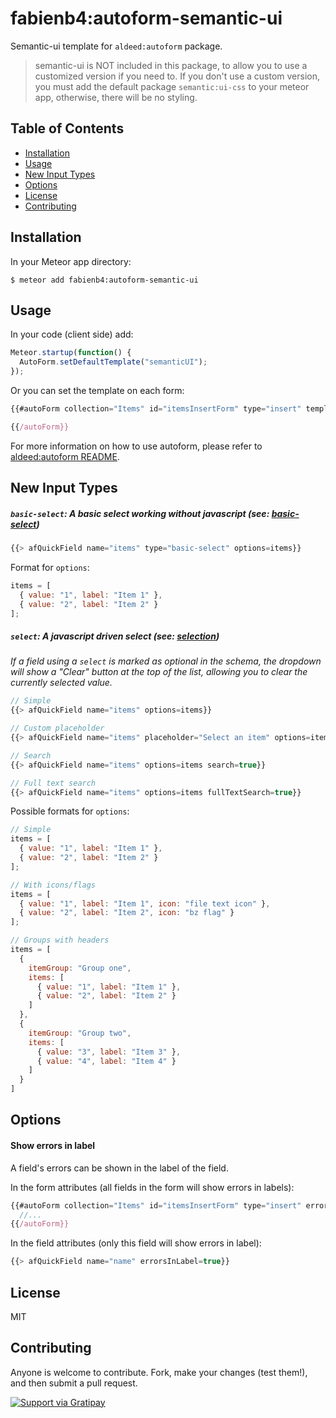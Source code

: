 # fabienb4:autoform-semantic-ui

Semantic-ui template for `aldeed:autoform` package.

> semantic-ui is NOT included in this package, to allow you to use a customized version if you need to. If you don't use a custom version, you must add the default package `semantic:ui-css` to your meteor app, otherwise, there will be no styling.

## Table of Contents

- [Installation](#installation)
- [Usage](#usage)
- [New Input Types](#new-input-types)
- [Options](#options)
- [License](#license)
- [Contributing](#contributing)

## Installation

In your Meteor app directory:

```
$ meteor add fabienb4:autoform-semantic-ui
```

## Usage

In your code (client side) add:
```js
Meteor.startup(function() {
  AutoForm.setDefaultTemplate("semanticUI");
});
```

Or you can set the template on each form:
```js
{{#autoForm collection="Items" id="itemsInsertForm" type="insert" template="semanticUI"}}

{{/autoForm}}
```

For more information on how to use autoform, please refer to [aldeed:autoform README](https://github.com/aldeed/meteor-autoform/blob/master/README.md).

## New Input Types

##### `basic-select`: A basic select working without javascript (see: [basic-select](http://semantic-ui.com/collections/form.html#basic-select))

```js
{{> afQuickField name="items" type="basic-select" options=items}}
```


Format for `options`:

```js
items = [
  { value: "1", label: "Item 1" },
  { value: "2", label: "Item 2" }
];
```

##### `select`: A javascript driven select (see: [selection](http://semantic-ui.com/modules/dropdown.html#selection))

_If a field using a `select` is marked as optional in the schema, the dropdown will show a "Clear" button at the top of the list, allowing you to clear the currently selected value._

```js
// Simple
{{> afQuickField name="items" options=items}}

// Custom placeholder
{{> afQuickField name="items" placeholder="Select an item" options=items}}

// Search
{{> afQuickField name="items" options=items search=true}}

// Full text search
{{> afQuickField name="items" options=items fullTextSearch=true}}
```

Possible formats for `options`:
```js
// Simple
items = [
  { value: "1", label: "Item 1" },
  { value: "2", label: "Item 2" }
];

// With icons/flags
items = [
  { value: "1", label: "Item 1", icon: "file text icon" },
  { value: "2", label: "Item 2", icon: "bz flag" }
];

// Groups with headers
items = [
  {
    itemGroup: "Group one",
    items: [
      { value: "1", label: "Item 1" },
      { value: "2", label: "Item 2" }
    ]
  },
  {
    itemGroup: "Group two",
    items: [
      { value: "3", label: "Item 3" },
      { value: "4", label: "Item 4" }
    ]
  }
]
```

## Options

#### Show errors in label

A field's errors can be shown in the label of the field.

In the form attributes (all fields in the form will show errors in labels):
```js
{{#autoForm collection="Items" id="itemsInsertForm" type="insert" errorsInLabels=true}}
  //...
{{/autoForm}}
```

In the field attributes (only this field will show errors in label):
```js
{{> afQuickField name="name" errorsInLabel=true}}
```

## License

MIT

## Contributing

Anyone is welcome to contribute. Fork, make your changes (test them!), and then submit a pull request.

[![Support via Gratipay](https://cdn.rawgit.com/gratipay/gratipay-badge/2.3.0/dist/gratipay.svg)](https://gratipay.com/fabienb4/)
